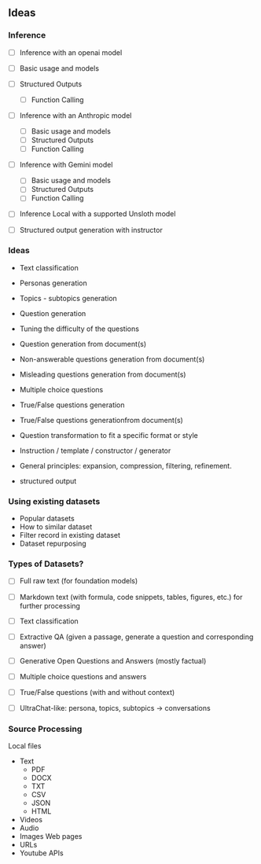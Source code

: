 ## Ideas

### Inference
- [ ] Inference with an openai model
- [ ] Basic usage and models
- [ ] Structured Outputs
    - [ ] Function Calling
- [ ] Inference with an Anthropic model
    - [ ] Basic usage and models
    - [ ] Structured Outputs
    - [ ] Function Calling
- [ ] Inference with Gemini model
    - [ ] Basic usage and models
    - [ ] Structured Outputs
    - [ ] Function Calling
- [ ] Inference Local with a supported Unsloth model

- [ ] Structured output generation with instructor

### Ideas

- Text classification
- Personas generation
- Topics - subtopics generation
- Question generation
- Tuning the difficulty of the questions
- Question generation from document(s)
- Non-answerable questions generation from document(s)
- Misleading questions generation from document(s)
- Multiple choice questions
- True/False questions generation
- True/False questions generationfrom document(s)
- Question transformation to fit a specific format or style
- Instruction / template / constructor / generator
- General principles: expansion, compression, filtering, refinement.

- structured output

### Using existing datasets
- Popular datasets
- How to similar dataset
- Filter record in existing dataset
- Dataset repurposing

### Types of Datasets?

- [ ] Full raw text (for foundation models)
- [ ] Markdown text (with formula, code snippets, tables, figures, etc.) for further processing
- [ ] Text classification
- [ ] Extractive QA (given a passage, generate a question and corresponding answer)
- [ ] Generative Open Questions and Answers (mostly factual)
- [ ] Multiple choice questions and answers
- [ ] True/False questions (with and without context)
- [ ] UltraChat-like: persona, topics, subtopics -> conversations



### Source Processing
Local files
- Text
    - PDF
    - DOCX
    - TXT
    - CSV
    - JSON
    - HTML
- Videos
- Audio
- Images
Web pages
-   URLs
-   Youtube
APIs